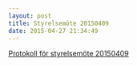 ```yaml
---
layout: post
title: Styrelsemöte 20150409
date: 2015-04-27 21:34:49
---
```


<a href="/assets/2015/04/Styrelsemöte20150409.pdf">Protokoll för styrelsemöte 20150409</a>